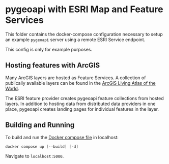 # pygeoapi with ESRI Map and Feature Services

This folder contains the docker-compose configuration necessary to setup an example
`pygeoapi` server using a remote ESRI Service endpoint.

This config is only for example purposes.

## Hosting features with ArcGIS

Many ArcGIS layers are hosted as Feature Services. A collection of publically available
layers can be found in the [ArcGIS Living Atlas of the World](https://livingatlas.arcgis.com/en/browse/#d=2&q=Feature%20Service).

The ESRI feature provider creates pygeoapi feature collections from hosted layers. In addition to
hosting data from distributed data providers in one place, pygeoapi creates landing pages for
individual features in the layer.

## Building and Running

To build and run the [Docker compose file](docker-compose.yml) in localhost:

```
docker compose up [--build] [-d]
```

Navigate to `localhost:5000`.

